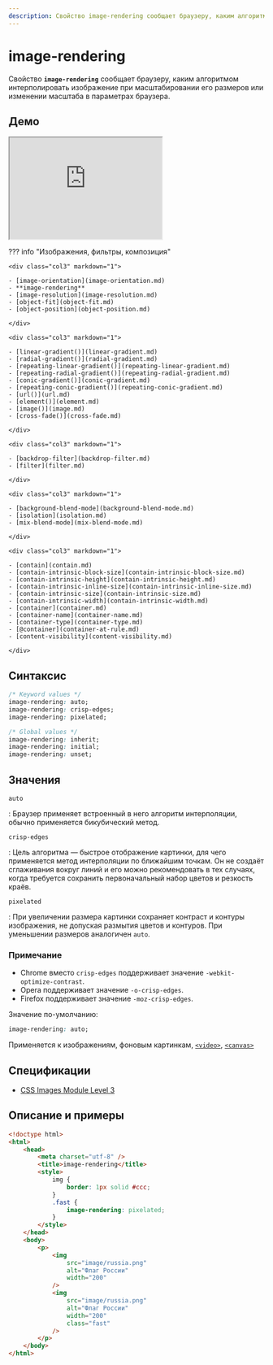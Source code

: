 ```yaml
---
description: Свойство image-rendering сообщает браузеру, каким алгоритмом интерполировать изображение при масштабировании его размеров или изменении масштаба в параметрах браузера
---
```


# image-rendering

Свойство **`image-rendering`** сообщает браузеру, каким алгоритмом интерполировать изображение при масштабировании его размеров или изменении масштаба в параметрах браузера.

## Демо

<iframe class="interactive is-default-height" height="200" src="https://interactive-examples.mdn.mozilla.net/pages/css/image-rendering.html" title="MDN Web Docs Interactive Example" loading="lazy" data-readystate="complete"></iframe>

??? info "Изображения, фильтры, композиция"

    <div class="col3" markdown="1">

    - [image-orientation](image-orientation.md)
    - **image-rendering**
    - [image-resolution](image-resolution.md)
    - [object-fit](object-fit.md)
    - [object-position](object-position.md)

    </div>

    <div class="col3" markdown="1">

    - [linear-gradient()](linear-gradient.md)
    - [radial-gradient()](radial-gradient.md)
    - [repeating-linear-gradient()](repeating-linear-gradient.md)
    - [repeating-radial-gradient()](repeating-radial-gradient.md)
    - [conic-gradient()](conic-gradient.md)
    - [repeating-conic-gradient()](repeating-conic-gradient.md)
    - [url()](url.md)
    - [element()](element.md)
    - [image()](image.md)
    - [cross-fade()](cross-fade.md)

    </div>

    <div class="col3" markdown="1">

    - [backdrop-filter](backdrop-filter.md)
    - [filter](filter.md)

    </div>

    <div class="col3" markdown="1">

    - [background-blend-mode](background-blend-mode.md)
    - [isolation](isolation.md)
    - [mix-blend-mode](mix-blend-mode.md)

    </div>

    <div class="col3" markdown="1">

    - [contain](contain.md)
    - [contain-intrinsic-block-size](contain-intrinsic-block-size.md)
    - [contain-intrinsic-height](contain-intrinsic-height.md)
    - [contain-intrinsic-inline-size](contain-intrinsic-inline-size.md)
    - [contain-intrinsic-size](contain-intrinsic-size.md)
    - [contain-intrinsic-width](contain-intrinsic-width.md)
    - [container](container.md)
    - [container-name](container-name.md)
    - [container-type](container-type.md)
    - [@container](container-at-rule.md)
    - [content-visibility](content-visibility.md)

    </div>

## Синтаксис

```css
/* Keyword values */
image-rendering: auto;
image-rendering: crisp-edges;
image-rendering: pixelated;

/* Global values */
image-rendering: inherit;
image-rendering: initial;
image-rendering: unset;
```

## Значения

`auto`

: Браузер применяет встроенный в него алгоритм интерполяции, обычно применяется бикубический метод.

`crisp-edges`

: Цель алгоритма — быстрое отображение картинки, для чего применяется метод интерполяции по ближайшим точкам. Он не создаёт сглаживания вокруг линий и его можно рекомендовать в тех случаях, когда требуется сохранить первоначальный набор цветов и резкость краёв.

`pixelated`

: При увеличении размера картинки сохраняет контраст и контуры изображения, не допуская размытия цветов и контуров. При уменьшении размеров аналогичен `auto`.

### Примечание

-   Chrome вместо `crisp-edges` поддерживает значение `-webkit-optimize-contrast`.
-   Opera поддерживает значение `-o-crisp-edges`.
-   Firefox поддерживает значение `-moz-crisp-edges`.

Значение по-умолчанию:

```css
image-rendering: auto;
```

Применяется к изображениям, фоновым картинкам, [`<video>`](../html/video.md), [`<canvas>`](../html/canvas.md)

## Спецификации

-   [CSS Images Module Level 3](https://w3c.github.io/csswg-drafts/css-images/#the-image-rendering)

## Описание и примеры

```html
<!doctype html>
<html>
    <head>
        <meta charset="utf-8" />
        <title>image-rendering</title>
        <style>
            img {
                border: 1px solid #ccc;
            }
            .fast {
                image-rendering: pixelated;
            }
        </style>
    </head>
    <body>
        <p>
            <img
                src="image/russia.png"
                alt="Флаг России"
                width="200"
            />
            <img
                src="image/russia.png"
                alt="Флаг России"
                width="200"
                class="fast"
            />
        </p>
    </body>
</html>
```
